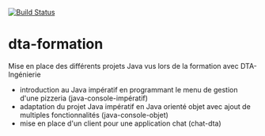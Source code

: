 [![Build Status](http://ns377570.ip-5-196-89.eu:8080/job/paola-pizzeria-build/badge/icon)](http://ns377570.ip-5-196-89.eu:8080/job/paola-pizzeria-build)
# dta-formation

Mise en place des différents projets Java vus lors de la formation avec DTA-Ingénierie
  - introduction au Java impératif en programmant le menu de gestion d'une pizzeria (java-console-impératif)
  - adaptation du projet Java impératif en Java orienté objet avec ajout de multiples fonctionnalités (java-console-objet)
  - mise en place d'un client pour une application chat (chat-dta)
